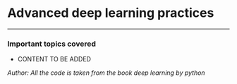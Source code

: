 # Advanced deep learning practices
-----

### Important topics covered

- CONTENT TO BE ADDED



*Author: All the code is taken from the book deep learning by python*
